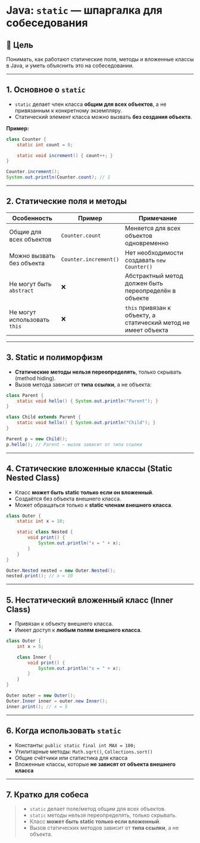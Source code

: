 
# Java: `static` — шпаргалка для собеседования

## 🎯 Цель
Понимать, как работают статические поля, методы и вложенные классы в Java, и уметь объяснить это на собеседовании.

---

## 1. Основное о `static`

- `static` делает член класса **общим для всех объектов**, а не привязанным к конкретному экземпляру.
- Статический элемент класса можно вызвать **без создания объекта**.

**Пример:**
```java
class Counter {
    static int count = 0;

    static void increment() { count++; }
}

Counter.increment();
System.out.println(Counter.count); // 1
```

---

## 2. Статические поля и методы

| Особенность | Пример | Примечание |
|------------|--------|------------|
| Общие для всех объектов | `Counter.count` | Меняется для всех объектов одновременно |
| Можно вызвать без объекта | `Counter.increment()` | Нет необходимости создавать `new Counter()` |
| Не могут быть `abstract` | ❌ | Абстрактный метод должен быть переопределён в объекте |
| Не могут использовать `this` | ❌ | `this` привязан к объекту, а статический метод не имеет объекта |

---

## 3. Static и полиморфизм

- **Статические методы нельзя переопределять**, только скрывать (method hiding).
- Вызов метода зависит от **типа ссылки**, а не объекта:

```java
class Parent {
    static void hello() { System.out.println("Parent"); }
}

class Child extends Parent {
    static void hello() { System.out.println("Child"); }
}

Parent p = new Child();
p.hello(); // Parent — вызов зависит от типа ссылки
```

---

## 4. Статические вложенные классы (Static Nested Class)

- Класс **может быть static только если он вложенный**.
- Создаётся без объекта внешнего класса.
- Может обращаться только к **static членам внешнего класса**.

```java
class Outer {
    static int x = 10;

    static class Nested {
        void print() {
            System.out.println("x = " + x);
        }
    }
}

Outer.Nested nested = new Outer.Nested();
nested.print(); // x = 10
```

---

## 5. Нестатический вложенный класс (Inner Class)

- Привязан к объекту внешнего класса.
- Имеет доступ к **любым полям внешнего класса**.

```java
class Outer {
    int x = 5;

    class Inner {
        void print() {
            System.out.println("x = " + x);
        }
    }
}

Outer outer = new Outer();
Outer.Inner inner = outer.new Inner();
inner.print(); // x = 5
```

---

## 6. Когда использовать `static`

- Константы: `public static final int MAX = 100;`
- Утилитарные методы: `Math.sqrt()`, `Collections.sort()`
- Общие счётчики или статистика для класса
- Вложенные классы, которые **не зависят от объекта внешнего класса**

---

## 7. Кратко для собеса

> - `static` делает поле/метод общим для всех объектов.
> - `static` методы нельзя переопределять, только скрывать.
> - Класс **может быть static только если вложенный**.
> - Вызов статических методов зависит от **типа ссылки**, а не объекта.  
